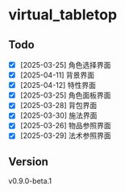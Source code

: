 # virtual_tabletop

## Todo
- [x] [2025-03-25] 角色选择界面
- [x] [2025-04-11] 背景界面
- [x] [2025-04-12] 特性界面
- [x] [2025-03-25] 角色面板界面
- [x] [2025-03-28] 背包界面
- [x] [2025-03-30] 施法界面
- [x] [2025-03-26] 物品参照界面
- [x] [2025-03-29] 法术参照界面

## Version
v0.9.0-beta.1